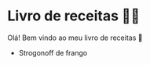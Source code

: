 # Livro de receitas :cook:


Olá! Bem vindo ao meu livro de receitas :wave:

 - Strogonoff de frango